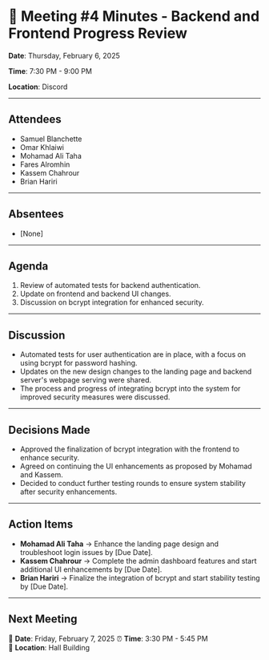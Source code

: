 # 📝 Meeting #4 Minutes - Backend and Frontend Progress Review

**Date**: Thursday, February 6, 2025

**Time**: 7:30 PM - 9:00 PM

**Location**: Discord

---

## **Attendees**  
- Samuel Blanchette
- Omar Khlaiwi
- Mohamad Ali Taha
- Fares Alromhin
- Kassem Chahrour
- Brian Hariri

---

## **Absentees**  
- [None]

---

## **Agenda**  
1. Review of automated tests for backend authentication.
2. Update on frontend and backend UI changes.
3. Discussion on bcrypt integration for enhanced security.

---

## **Discussion**  
- Automated tests for user authentication are in place, with a focus on using bcrypt for password hashing.
- Updates on the new design changes to the landing page and backend server's webpage serving were shared.
- The process and progress of integrating bcrypt into the system for improved security measures were discussed.

---

## **Decisions Made**  
-  Approved the finalization of bcrypt integration with the frontend to enhance security.
-  Agreed on continuing the UI enhancements as proposed by Mohamad and Kassem.
-  Decided to conduct further testing rounds to ensure system stability after security enhancements.

---

## **Action Items**  
-  **Mohamad Ali Taha** → Enhance the landing page design and troubleshoot login issues by [Due Date].
-  **Kassem Chahrour** → Complete the admin dashboard features and start additional UI enhancements by [Due Date].
-  **Brian Hariri** → Finalize the integration of bcrypt and start stability testing by [Due Date].

---

## **Next Meeting**  
📅 **Date**: Friday, February 7, 2025 
⏰ **Time**: 3:30 PM - 5:45 PM  
📍 **Location**: Hall Building

